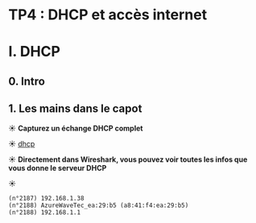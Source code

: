# TP4 : DHCP et accès internet


# I. DHCP

## 0. Intro

## 1. Les mains dans le capot

☀️ **Capturez un échange DHCP complet**

☀️
[dhcp](./dhcp.pcap)


☀️ **Directement dans Wireshark, vous pouvez voir toutes les infos que vous donne  le serveur DHCP**


☀️
```
(n°2187) 192.168.1.38
(n°2188) AzureWaveTec_ea:29:b5 (a8:41:f4:ea:29:b5)
(n°2188) 192.168.1.1
```
